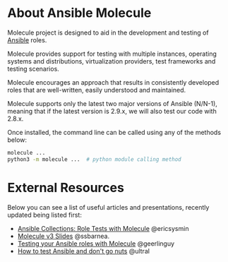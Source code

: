 # About Ansible Molecule

Molecule project is designed to aid in the development and testing of
[Ansible](https://ansible.com) roles.

Molecule provides support for testing with multiple instances, operating
systems and distributions, virtualization providers, test frameworks and
testing scenarios.

Molecule encourages an approach that results in consistently developed
roles that are well-written, easily understood and maintained.

Molecule supports only the latest two major versions of Ansible (N/N-1),
meaning that if the latest version is 2.9.x, we will also test our code
with 2.8.x.

Once installed, the command line can be called using any of the methods
below:

```bash
molecule ...
python3 -m molecule ...  # python module calling method
```

# External Resources

Below you can see a list of useful articles and presentations, recently
updated being listed first:

- [Ansible Collections: Role Tests with
  Molecule](https://ericsysmin.com/2020/04/30/ansible-collections-role-tests-with-molecule/)
  @ericsysmin
- [Molecule v3 Slides](https://sbarnea.com/slides/molecule/#/)
  @ssbarnea.
- [Testing your Ansible roles with
  Molecule](https://www.jeffgeerling.com/blog/2018/testing-your-ansible-roles-molecule)
  @geerlinguy
- [How to test Ansible and don't go
  nuts](https://www.goncharov.xyz/it/ansible-testing-en.html)
  @ultral
